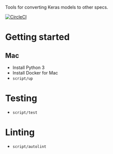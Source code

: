 Tools for converting Keras models to other specs.

[![CircleCI](https://circleci.com/gh/triagemd/snap-tools.svg?style=svg&circle-token=65ee07f0289a1f72843d3c06b5352e1150c2d97c)](https://circleci.com/gh/triagemd/snap-tools)

# Getting started

## Mac

 - Install Python 3
 - Install Docker for Mac
 - `script/up`


# Testing

 - `script/test`


# Linting

 - `script/autolint`
